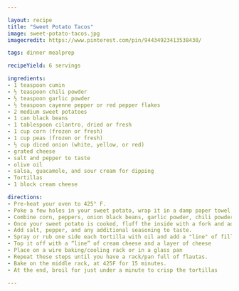```yaml
---

layout: recipe
title: "Sweet Potato Tacos"
image: sweet-potato-tacos.jpg
imagecredit: https://www.pinterest.com/pin/94434923413538430/

tags: dinner mealprep

recipeYield: 6 servings

ingredients:
- 1 teaspoon cumin
- ½ teaspoon chili powder
- ½ teaspoon garlic powder
- ½ teaspoon cayenne pepper or red pepper flakes
- 2 medium sweet potatoes 
- 1 can black beans
- 1 tablespoon cilantro, dried or fresh
- 1 cup corn (frozen or fresh)
- 1 cup peas (frozen or fresh)
- ½ cup diced onion (white, yellow, or red)
- grated cheese
- salt and pepper to taste
- olive oil
- salsa, guacamole, and sour cream for dipping
- Tortillas
- 1 block cream cheese

directions:
- Pre-heat your oven to 425° F.
- Poke a few holes in your sweet potato, wrap it in a damp paper towel, and microwave for about 6-8 minutes. Or cook however you'd like.
- Combine corn, peppers, onion black beans, garlic powder, chili powder, cumin, cilantro, and cayenne. 
- Once your sweet potato is cooked, fluff the inside with a fork and add the flesh [minus the skin]
- Add salt, pepper, and any additional seasoning to taste.
- Spray or rub one side each tortilla with oil and add a "line" of filling to the center of the "dry side" of each tortilla.
- Top it off with a “line” of cream cheese and a layer of cheese
- Place on a wire baking/cooling rack or in a glass pan
- Repeat these steps until you have a rack/pan full of flautas.
- Bake on the middle rack, at 425F for 15 minutes.
- At the end, broil for just under a minute to crisp the tortillas

---
```


